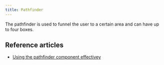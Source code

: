 ```yaml
---
title: Pathfinder
---
```

<div class="jumpnav"></div>
The pathfinder is used to funnel the user to a certain area and can have up to four boxes.

## Reference articles

* [Using the pathfinder component effectivey](/articles/using-the-pathfinder-component-effectively)
